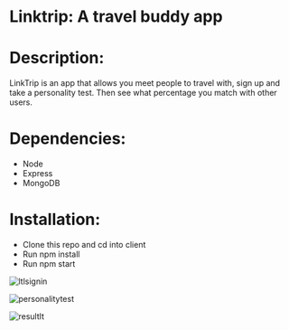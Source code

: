 # Linktrip: A travel buddy app

# Description:
LinkTrip is an app that allows you meet people to travel with, sign up and take a personality test. Then see what percentage you match with other users.

# Dependencies:
* Node
* Express
* MongoDB

# Installation:
* Clone this repo and cd into client
* Run npm install
* Run npm start

![ltlsignin](https://user-images.githubusercontent.com/18400889/33796155-527fe308-dcef-11e7-9473-318480131bd9.png)

![personalitytest](https://user-images.githubusercontent.com/18400889/33796164-6a34ccd4-dcef-11e7-9f72-cae33ca33829.png)

![resultlt](https://user-images.githubusercontent.com/18400889/33796167-767baeb8-dcef-11e7-8956-ecd26217c9ad.png)


